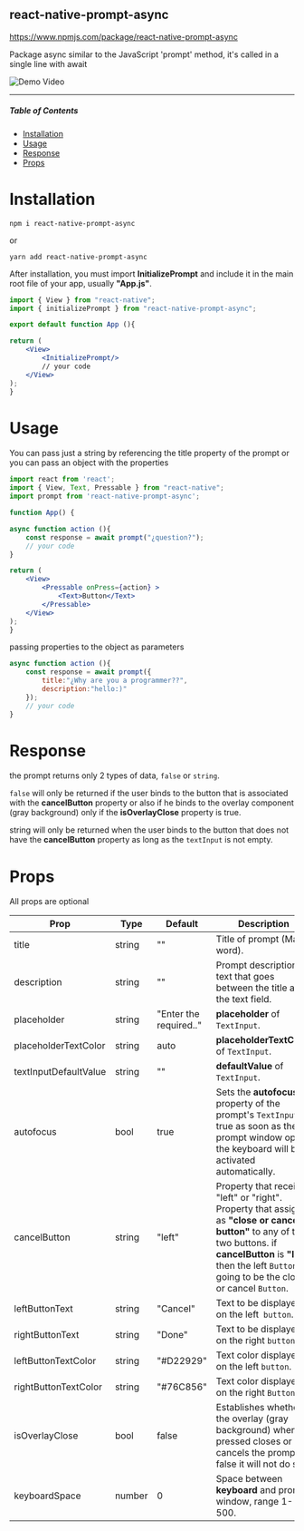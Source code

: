 ## react-native-prompt-async

https://www.npmjs.com/package/react-native-prompt-async 

Package async similar to the JavaScript 'prompt' method, it's called in a single line with await

![Demo Video]()

------

##### Table of Contents
* [Installation](#Installation)
* [Usage](#Usage)
* [Response](#Response)
* [Props](#props)

# Installation
```shell
npm i react-native-prompt-async
```
or
```shell
yarn add react-native-prompt-async
```
After installation, you must import **InitializePrompt** and include it in the main root file of your app, usually **"App.js"**.

```jsx
import { View } from "react-native";
import { initializePrompt } from "react-native-prompt-async";

export default function App (){

return (
	<View>
		<InitializePrompt/>
		// your code
	</View>
);
}
```

# Usage

You can pass just a string by referencing the title property of the prompt or you can pass an object with the properties

```jsx
import react from 'react';
import { View, Text, Pressable } from "react-native";
import prompt from 'react-native-prompt-async';

function App() {

async function action (){
	const response = await prompt("¿question?");
	// your code
}

return (
	<View>
		<Pressable onPress={action} >
			<Text>Button</Text>
		</Pressable>
	</View>
);
}
```

passing properties to the object as parameters

```jsx
async function action (){
	const response = await prompt({
		title:"¿Why are you a programmer??", 
		description:"hello:)"
	});
	// your code
}
```

# Response
the prompt returns only 2 types of data, `false` or `string`. 

`false` will only be returned if the user binds to the button that is associated with the **cancelButton** property or also if he binds to the overlay component (gray background) only if the **isOverlayClose** property is true. 

string will only be returned when the user binds to the button that does not have the **cancelButton** property as long as the `textInput` is not empty.

# Props

All props are optional

Prop              | Type     | Default     | Description
----------------- | -------- | ----------- | -----------
title | string | "" | Title of prompt (Main word).
description | string | "" | Prompt description, text that goes between the title and the text field.
placeholder | string | "Enter the required.." |  **placeholder** of `TextInput`.
placeholderTextColor | string | auto | **placeholderTextColor** of `TextInput`.
textInputDefaultValue | string | "" | **defaultValue** of `TextInput`.
autofocus | bool | true | Sets the **autofocus** property of the prompt's `TextInput`. if true as soon as the prompt window opens the keyboard will be activated automatically.
cancelButton | string | "left" | Property that receives "left" or "right". Property that assigns as **"close or cancel button"** to any of the two buttons. if **cancelButton** is **"left"** then the left `Button` is going to be the close or cancel `Button`.
leftButtonText | string | "Cancel" | Text to be displayed on the left` button`.
rightButtonText | string | "Done" | Text to be displayed on the right `button`.
leftButtonTextColor | string | "#D22929" | Text color displayed on the left `button`.
rightButtonTextColor | string | "#76C856" | Text color displayed on the right `Button`.
isOverlayClose | bool | false | Establishes whether the overlay (gray background) when pressed closes or cancels the prompt, if false it will not do so.
keyboardSpace | number | 0 | Space between **keyboard** and prompt window, range 1-500.



